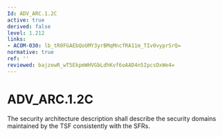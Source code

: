 ```yaml
---
Id: ADV_ARC.1.2C
active: true
derived: false
level: 1.212
links:
- ACOM-030: lb_tR0FGAEbQoUMY3yrBMqMncfRA11m_TIv0vyprSrQ=
normative: true
ref: ''
reviewed: bajzewR_wT5EkpmWHVGbLdhKvf6oAAD4n5IpcsDxWe4=
---
```


# ADV_ARC.1.2C

The security architecture description shall describe the security domains maintained by the TSF consistently with the SFRs.
